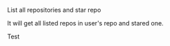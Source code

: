 List all repositories and star repo

It will get all listed repos in user's repo and stared one.

Test



